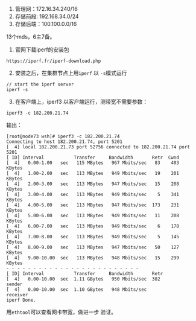 
1. 管理网：172.16.34.240/16
2. 存储前段: 192.168.34.0/24
3. 存储后端：100.100.0.0/16

13个mds，6主7备。


1. 官网下载iperf的安装包
```
https://iperf.fr/iperf-download.php
```
2. 安装之后，在集群节点上用`iperf` 以 `-s`模式运行
```
// start the iperf server
iperf -s
```

3. 在客户端上，iperf3 以客户端运行，测带宽不需要参数：
```
iperf3 -c 182.200.21.74
```
输出：
```
[root@node73 wsh]# iperf3 -c 182.200.21.74
Connecting to host 182.200.21.74, port 5201
[  4] local 182.200.21.73 port 52756 connected to 182.200.21.74 port 5201
[ ID] Interval           Transfer     Bandwidth       Retr  Cwnd
[  4]   0.00-1.00   sec   115 MBytes   967 Mbits/sec   83    403 KBytes
[  4]   1.00-2.00   sec   113 MBytes   949 Mbits/sec   19    201 KBytes
[  4]   2.00-3.00   sec   113 MBytes   947 Mbits/sec   15    208 KBytes
[  4]   3.00-4.00   sec   113 MBytes   949 Mbits/sec    5    341 KBytes
[  4]   4.00-5.00   sec   113 MBytes   947 Mbits/sec  173    231 KBytes
[  4]   5.00-6.00   sec   113 MBytes   949 Mbits/sec   11    208 KBytes
[  4]   6.00-7.00   sec   113 MBytes   949 Mbits/sec    6    178 KBytes
[  4]   7.00-8.00   sec   113 MBytes   949 Mbits/sec    5    145 KBytes
[  4]   8.00-9.00   sec   113 MBytes   947 Mbits/sec   50    127 KBytes
[  4]   9.00-10.00  sec   113 MBytes   948 Mbits/sec   15    299 KBytes
- - - - - - - - - - - - - - - - - - - - - - - - -
[ ID] Interval           Transfer     Bandwidth       Retr
[  4]   0.00-10.00  sec  1.11 GBytes   950 Mbits/sec  382             sender
[  4]   0.00-10.00  sec  1.10 GBytes   948 Mbits/sec                  receiver
iperf Done.
```
用`ethtool`可以查看网卡带宽，做进一步 验证。
